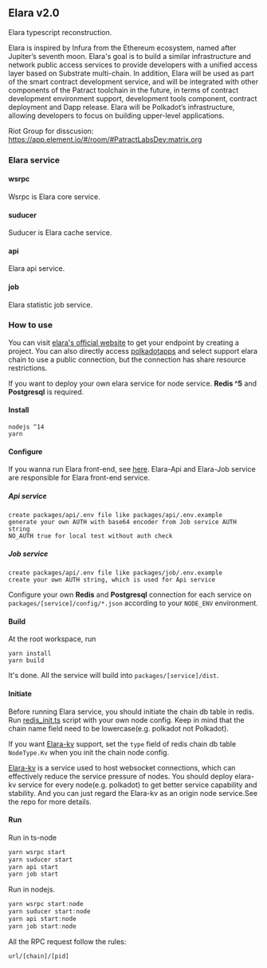 ## Elara v2.0

Elara typescript reconstruction.

Elara is inspired by Infura from the Ethereum ecosystem, named after Jupiter’s seventh moon.  Elara's goal is to build a similar infrastructure and network public  access services to provide developers with a unified access layer based  on Substrate multi-chain. In addition, Elara will be used as part of the smart contract development service, and will be integrated with other  components of the Patract toolchain in the future, in terms of contract  development environment support, development tools component, contract  deployment and Dapp release. Elara will be Polkadot’s infrastructure,  allowing developers to focus on building upper-level applications.

Riot Group for disscusion: https://app.element.io/#/room/#PatractLabsDev:matrix.org

### Elara service

#### wsrpc

Wsrpc is Elara core service.

#### suducer

Suducer is Elara cache service. 

#### api

Elara api service.

#### job

Elara statistic job service.

### How to use

You can visit [elara's official website](https://elara.patract.io)  to get your endpoint by creating a project. You can also directly access [polkadotapps](https://polkadot.js.org/apps/?rpc=wss%3A%2F%2Fpolkadot.elara.patract.io#/explorer) and select support elara chain  to use a public connection, but the connection has share resource restrictions.

If you want to deploy your own elara service for node service. **Redis ^5** and **Postgresql** is required.

#### Install

```
nodejs ^14
yarn
```

#### Configure

If you wanna run Elara front-end, see [here](https://github.com/patractlabs/elara-website). Elara-Api and Elara-Job service are responsible for Elara front-end service. 

##### Api service

```
create packages/api/.env file like packages/api/.env.example
generate your own AUTH with base64 encoder from Job service AUTH string
NO_AUTH true for local test without auth check
```

##### Job service

```
create packages/api/.env file like packages/job/.env.example
create your own AUTH string, which is used for Api service
```

Configure your own **Redis** and **Postgresql** connection for each service on `packages/[service]/config/*.json` according to your `NODE_ENV` environment.

#### Build

At the root workspace, run

```
yarn install
yarn build
```

It's done. All the service will build into `packages/[service]/dist`.

#### Initiate

Before running Elara service, you should initiate the chain db table in redis. Run [redis_init.ts](https://github.com/patractlabs/elara-ts/blob/master/packages/scripts/redis-init.ts) script with your own node config. Keep in mind that the chain name field need to be lowercase(e.g. polkadot not Polkadot).

If you want [Elara-kv](https://github.com/patractlabs/elara-kv-component) support, set  the `type` field of redis chain db table `NodeType.Kv` when you init the chain node config.

[Elara-kv](https://github.com/patractlabs/elara-kv-component) is a service used to host websocket connections, which can effectively reduce the service pressure of nodes. You should deploy elara-kv service for every node(e.g. polkadot) to get better service capability and stability. And you can just regard the Elara-kv as an origin node service.See the repo for more details.

#### Run

Run in ts-node

```js
yarn wsrpc start
yarn suducer start
yarn api start
yarn job start
```

Run in nodejs.

```js
yarn wsrpc start:node
yarn suducer start:node
yarn api start:node
yarn job start:node
```

All the RPC request follow the rules:

```
url/[chain]/[pid]
```